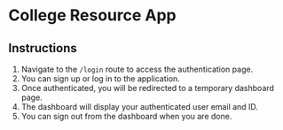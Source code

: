 # College Resource App

## Instructions

1. Navigate to the `/login` route to access the authentication page.
2. You can sign up or log in to the application.
3. Once authenticated, you will be redirected to a temporary dashboard page.
4. The dashboard will display your authenticated user email and ID.
5. You can sign out from the dashboard when you are done.

